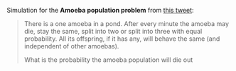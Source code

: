 Simulation for the **Amoeba population problem** from [this tweet](https://x.com/hamptonism/status/1903466453237456902):

> There is a one amoeba in a pond. After every minute the amoeba may die, stay the same, split into two or split into three with equal probability. All its offspring, if it has any, will behave the same (and independent of other amoebas).
>
> What is the probability the amoeba population will die out